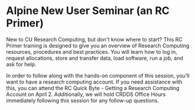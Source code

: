 #  Alpine New User Seminar (an RC Primer)

New to CU Research Computing, but don't know where to start? This RC Primer training is designed to give you an overview of Research Computing resources, procedures and best practices. You will learn how to log in, request allocations, store and transfer data, load software, run a job, and ask for help.

In order to follow along with the hands-on component of this session, you’ll want to have a research computing account. If you need assistance with this, you can attend the RC Quick Byte - Getting a Research Computing Account on April 2. Additionally, we will hold CRDDS Office Hours immediately following this session for any follow-up questions.

